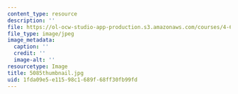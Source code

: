 ```yaml
---
content_type: resource
description: ''
file: https://ol-ocw-studio-app-production.s3.amazonaws.com/courses/4-614-religious-architecture-and-islamic-cultures-fall-2002/1fda09e5e11598c1689f68ff30fb99fd_5085thumbnail.jpg
file_type: image/jpeg
image_metadata:
  caption: ''
  credit: ''
  image-alt: ''
resourcetype: Image
title: 5085thumbnail.jpg
uid: 1fda09e5-e115-98c1-689f-68ff30fb99fd
---
```

